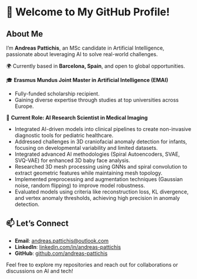 # 👋 Welcome to My GitHub Profile!

## About Me  
I’m **Andreas Pattichis**, an MSc candidate in Artificial Intelligence, passionate about leveraging AI to solve real-world challenges.

🌍 Currently based in **Barcelona, Spain**, and open to global opportunities.  

🎓 **Erasmus Mundus Joint Master in Artificial Intelligence (EMAI)**  
- Fully-funded scholarship recipient.  
- Gaining diverse expertise through studies at top universities across Europe.

🚀 **Current Role: AI Research Scientist in Medical Imaging**  
- Integrated AI-driven models into clinical pipelines to create non-invasive diagnostic tools for pediatric healthcare.
- Addressed challenges in 3D craniofacial anomaly detection for infants, focusing on developmental variability and limited datasets.
- Integrated advanced AI methodologies (Spiral Autoencoders, SVAE, SVQ-VAE) for enhanced 3D baby face analysis.
- Researched 3D mesh processing using GNNs and spiral convolution to extract geometric features while maintaining mesh topology.
- Implemented preprocessing and augmentation techniques (Gaussian noise, random flipping) to improve model robustness.
-  Evaluated models using criteria like reconstruction loss, KL divergence, and vertex anomaly thresholds, achieving high precision in anomaly detection.

## 📫 Let’s Connect  
- **Email**: [andreas.pattichis@outlook.com](mailto:andreas.pattichis@outlook.com)  
- **LinkedIn**: [linkedin.com/in/andreas-pattichis](https://www.linkedin.com/in/andreas-pattichis)  
- **GitHub**: [github.com/andreas-pattichis](https://github.com/andreas-pattichis)  

Feel free to explore my repositories and reach out for collaborations or discussions on AI and tech!
